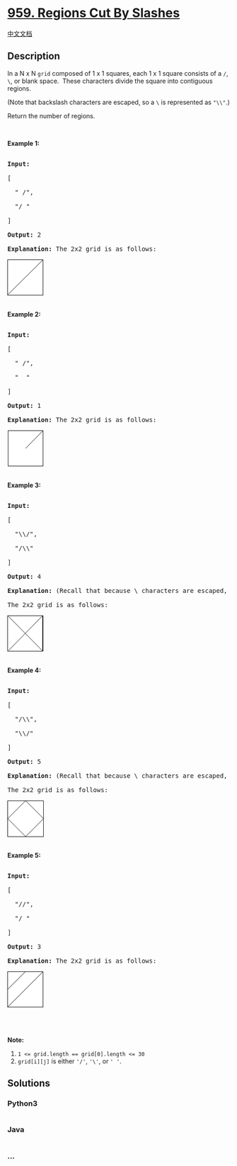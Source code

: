 # [959. Regions Cut By Slashes](https://leetcode.com/problems/regions-cut-by-slashes)

[中文文档](/solution/0900-0999/0959.Regions%20Cut%20By%20Slashes/README.md)

## Description

<p>In a N x N&nbsp;<code>grid</code> composed of 1 x 1 squares, each 1 x 1 square consists of a <code>/</code>, <code>\</code>, or blank space.&nbsp; These characters divide the square into contiguous regions.</p>



<p>(Note that backslash characters are escaped, so a <code>\</code>&nbsp;is represented as <code>&quot;\\&quot;</code>.)</p>



<p>Return the number of regions.</p>



<p>&nbsp;</p>



<div>

<div>

<div>

<div>

<div>

<ol>

</ol>

</div>

</div>

</div>

</div>

</div>



<div>

<p><strong>Example 1:</strong></p>



<pre>

<strong>Input:

</strong><span id="example-input-1-1">[

&nbsp; &quot; /&quot;,

&nbsp; &quot;/ &quot;

]</span>

<strong>Output: </strong><span id="example-output-1">2</span>

<strong>Explanation: </strong>The 2x2 grid is as follows:

<img alt="" src="/solution/0900-0999/0959.Regions Cut By Slashes/images/1.png" style="width: 82px; height: 82px;" />

</pre>



<div>

<p><strong>Example 2:</strong></p>



<pre>

<strong>Input:

</strong><span id="example-input-2-1">[

&nbsp; &quot; /&quot;,

&nbsp; &quot;  &quot;

]</span>

<strong>Output: </strong><span id="example-output-2">1</span>

<strong>Explanation: </strong>The 2x2 grid is as follows:

<img alt="" src="/solution/0900-0999/0959.Regions Cut By Slashes/images/2.png" style="width: 82px; height: 82px;" />

</pre>



<div>

<p><strong>Example 3:</strong></p>



<pre>

<strong>Input:

</strong><span id="example-input-3-1">[

&nbsp; &quot;\\/&quot;,

&nbsp; &quot;/\\&quot;

]</span>

<strong>Output: </strong><span id="example-output-3">4</span>

<strong>Explanation: </strong>(Recall that because \ characters are escaped, &quot;\\/&quot; refers to \/, and &quot;/\\&quot; refers to /\.)

The 2x2 grid is as follows:

<img alt="" src="/solution/0900-0999/0959.Regions Cut By Slashes/images/3.png" style="width: 82px; height: 82px;" />

</pre>



<div>

<p><strong>Example 4:</strong></p>



<pre>

<strong>Input:

</strong><span id="example-input-4-1">[

&nbsp; &quot;/\\&quot;,

&nbsp; &quot;\\/&quot;

]</span>

<strong>Output: </strong><span id="example-output-4">5</span>

<strong>Explanation: </strong>(Recall that because \ characters are escaped, &quot;/\\&quot; refers to /\, and &quot;\\/&quot; refers to \/.)

The 2x2 grid is as follows:

<img alt="" src="/solution/0900-0999/0959.Regions Cut By Slashes/images/4.png" style="width: 82px; height: 82px;" />

</pre>



<div>

<p><strong>Example 5:</strong></p>



<pre>

<strong>Input:

</strong><span id="example-input-5-1">[

&nbsp; &quot;//&quot;,

&nbsp; &quot;/ &quot;

]</span>

<strong>Output: </strong><span id="example-output-5">3</span>

<strong>Explanation: </strong>The 2x2 grid is as follows:

<img alt="" src="/solution/0900-0999/0959.Regions Cut By Slashes/images/5.png" style="width: 82px; height: 82px;" />

</pre>



<p>&nbsp;</p>



<p><strong>Note:</strong></p>



<ol>
	<li><code>1 &lt;= grid.length == grid[0].length &lt;= 30</code></li>
	<li><code>grid[i][j]</code> is either <code>&#39;/&#39;</code>, <code>&#39;\&#39;</code>, or <code>&#39; &#39;</code>.</li>
</ol>

</div>

</div>

</div>

</div>

</div>

## Solutions

<!-- tabs:start -->

### **Python3**

```python

```

### **Java**

```java

```

### **...**

```

```

<!-- tabs:end -->
